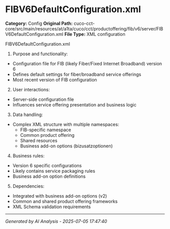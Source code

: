 # FIBV6DefaultConfiguration.xml

**Category:** Config
**Original Path:** cuco-cct-core/src/main/resources/at/a1ta/cuco/cct/productoffering/fib/v6/server/FIBV6DefaultConfiguration.xml
**File Type:** XML configuration

FIBV6DefaultConfiguration.xml

1. Purpose and functionality:
- Configuration file for FIB (likely Fiber/Fixed Internet Broadband) version 6
- Defines default settings for fiber/broadband service offerings
- Most recent version of FIB configuration

2. User interactions:
- Server-side configuration file
- Influences service offering presentation and business logic

3. Data handling:
- Complex XML structure with multiple namespaces:
  - FIB-specific namespace
  - Common product offering
  - Shared resources
  - Business add-on options (bizusatzoptionen)

4. Business rules:
- Version 6 specific configurations
- Likely contains service packaging rules
- Business add-on option definitions

5. Dependencies:
- Integrated with business add-on options (v2)
- Common and shared product offering frameworks
- XML Schema validation requirements

---
*Generated by AI Analysis - 2025-07-05 17:47:40*
